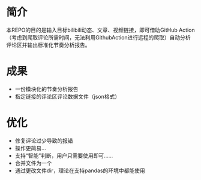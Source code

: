 # 简介

本REPO的目的是输入目标bilibili动态、文章、视频链接，即可借助GitHub Action（考虑到爬取评论所需时间，无法利用GithubAction进行远程的爬取）自动分析评论区并输出标准化节奏分析报告。


# 成果

- 一份模块化的节奏分析报告
- 指定链接的评论区评论数据文件（json格式）

# 优化

- 修复评论过少导致的报错
- 操作更简易...
- 支持“智能”判断，用户只需要使用即可......
- 合并文件为一个
- 通过更改文件dir，理论在支持pandas的环境中都能使用
